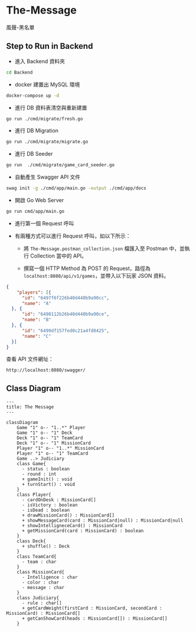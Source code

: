 # The-Message
風聲-黑名單

## Step to Run in Backend

- 進入 Backend 資料夾
```bash
cd Backend
```

- docker 建置出 MySQL 環境
```bash
docker-compose up -d
```

- 進行 DB 資料表清空與重新建置
```bash
go run ./cmd/migrate/fresh.go
```

- 進行 DB Migration
```bash
go run ./cmd/migrate/migrate.go
```

- 進行 DB Seeder
```bash
go run  ./cmd/migrate/game_card_seeder.go
```

- 自動產生 Swagger API 文件
```bash
swag init -g ./cmd/app/main.go -output ./cmd/app/docs
```

- 開啟 Go Web Server
```bash
go run cmd/app/main.go
```

- 進行第一個 Request 呼叫

 - 有兩種方式可以進行 Request 呼叫，如以下所示：

   - 將 `The-Message.postman_collection.json` 檔匯入至 Postman 中，並執行 Collection 當中的 API。

   - 撰寫一個 HTTP Method 為 POST 的 Request，路徑為 `localhost:8080/api/v1/games`，並帶入以下玩家 JSON 資料。
  ```json
  {
      "players": [{
        "id": "6497f6f226b40d440b9a90cc",
        "name": "A"
    }, {
        "id": "6498112b26b40d440b9a90ce",
        "name": "B"
    }, {
        "id": "6499df157fed0c21a4fd0425",
        "name": "C"
    }]
  }
  ```

查看 API 文件網址：
```
http://localhost:8080/swagger/
```

## Class Diagram

```mermaid
---
title: The Message
---

classDiagram
    Game "1" o-- "1..*" Player
    Game "1" o-- "1" Deck
    Deck "1" o-- "1" TeamCard
    Deck "1" o-- "1" MissionCard
    Player "1" o-- "1..*" MissionCard
    Player "1" o-- "1" TeamCard
    Game ..> Judiciary
    class Game{
      - status : boolean
      - round : int
      + gameInit() : void
      + turnStart() : void
    }
    class Player{
      - cardOnDesk : MissionCard[]
      - isVictory : boolean
      - isDead : boolean
      + drawMissionCard() : MissionCard[]
      + showMessageCard(card : MissionCard|null) : MissionCard|null
      + showIntelligneceCard() : MissionCard
      + getMissionCard(card : MissionCard) : boolean
    }
    class Deck{
      + shuffle() : Deck
    }
    class TeamCard{
      - team : char
    }
    class MissionCard{
      - Intelligence : char
      - color : char
      - message : char
    }
    class Judiciary{
      - rule : char[]
      + getCardWeight(firstCard : MissionCard, secondCard : MissionCard) : MissionCard[]
      + getCanShowCard(heads : MissionCard[]) : MissionCard[]
    }
```